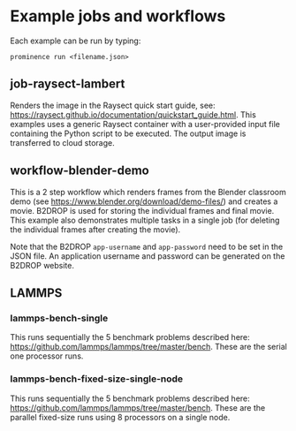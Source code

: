 # Example jobs and workflows
Each example can be run by typing:
```
prominence run <filename.json>
```

## job-raysect-lambert
Renders the image in the Raysect quick start guide, see: https://raysect.github.io/documentation/quickstart_guide.html. This examples uses a generic Raysect container with a user-provided input file containing the Python script to be executed. The output image is transferred to cloud storage.

## workflow-blender-demo
This is a 2 step workflow which renders frames from the Blender classroom demo (see https://www.blender.org/download/demo-files/) and creates a movie. B2DROP is used for storing the individual frames and final movie. This example also demonstrates multiple tasks in a single job (for deleting the individual frames after creating the movie).

Note that the B2DROP `app-username` and `app-password` need to be set in the JSON file. An application username and password can be generated on the B2DROP website.

## LAMMPS
### lammps-bench-single
This runs sequentially the 5 benchmark problems described here: https://github.com/lammps/lammps/tree/master/bench. These are the serial one processor runs.

### lammps-bench-fixed-size-single-node
This runs sequentially the 5 benchmark problems described here: https://github.com/lammps/lammps/tree/master/bench. These are the parallel fixed-size runs using 8 processors on a single node.
